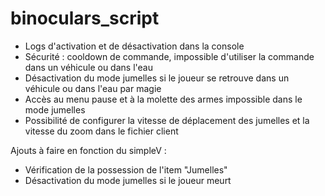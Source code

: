 # binoculars_script

- Logs d'activation et de désactivation dans la console
- Sécurité : cooldown de commande, impossible d'utiliser la commande dans un véhicule ou dans l'eau
- Désactivation du mode jumelles si le joueur se retrouve dans un véhicule ou dans l'eau par magie
- Accès au menu pause et à la molette des armes impossible dans le mode jumelles
- Possibilité de configurer la vitesse de déplacement des jumelles et la vitesse du zoom dans le fichier client

Ajouts à faire en fonction du simpleV :
- Vérification de la possession de l'item "Jumelles"
- Désactivation du mode jumelles si le joueur meurt
